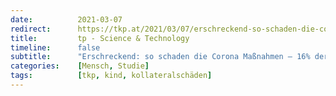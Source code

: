 ```yaml
---
date:          2021-03-07
redirect:      https://tkp.at/2021/03/07/erschreckend-so-schaden-die-corona-massnahmen-16-der-kinder-mit-suizidalen-gedanken/
title:         tp - Science & Technology
timeline:      false
subtitle:      "Erschreckend: so schaden die Corona Maßnahmen – 16% der Kinder mit suizidalen Gedanken"
categories:    [Mensch, Studie]
tags:          [tkp, kind, kollateralschäden]
---
```

